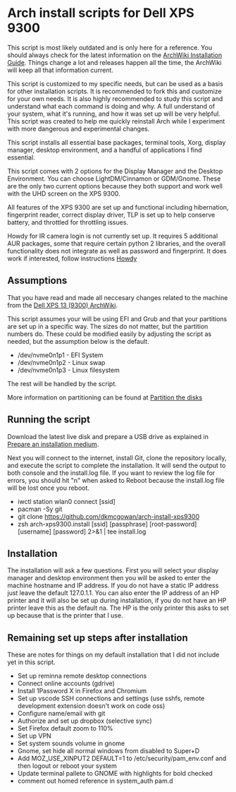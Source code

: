 # Arch install scripts for Dell XPS 9300

This script is most likely outdated and is only here for a reference. You should always check for the latest information on the [ArchWiki Installation Guide](https://wiki.archlinux.org/index.php/installation_guide). Things change a lot and releases happen all the time, the ArchWiki will keep all that information current.

This script is customized to my specific needs, but can be used as a basis for other installation scripts.  It is recommended to fork this and customize for your own needs. It is also highly recommended to study this script and understand what each command is doing and why.  A full understand of your system, what it's running, and how it was set up will be very helpful. This script was created to help me quickly reinstall Arch while I experiment with more dangerous and experimental changes.

This script installs all essential base packages, terminal tools, Xorg, display manager, desktop environment, and a handful of applications I find essential.

This script comes with 2 options for the Display Manager and the Desktop Environment.  You can choose LightDM/Cinnamon or GDM/Gnome. These are the only two current options because they both support and work well with the UHD screen on the XPS 9300.

All features of the XPS 9300 are set up and functional including hibernation, fingerprint reader, correct display driver, TLP is set up to help conserve battery, and throttled for throttling issues.

Howdy for IR camera login is not currently set up. It requires 5 additional AUR packages, some that require certain python 2 libraries, and the overall functionality does not integrate as well as password and fingerprint. It does work if interested, follow instructions [Howdy](https://wiki.archlinux.org/index.php/Howdy)

## Assumptions

That you have read and made all neccesary changes related to the machine from the [Dell XPS 13 (9300) ArchWiki](https://wiki.archlinux.org/index.php/Dell_XPS_13_(9300)).

This script assumes your will be using EFI and Grub and that your partitions are set up in a specific way.  The sizes do not matter, but the partition numbers do.  These could be modified easily by adjusting the script as needed, but the assumption below is the default.

* /dev/nvme0n1p1 - EFI System
* /dev/nvme0n1p2 - Linux swap
* /dev/nvme0n1p3 - Linux filesystem

The rest will be handled by the script.

More information on partitioning can be found at [Partition the disks](https://wiki.archlinux.org/index.php/installation_guide#Partition_the_disks)

## Running the script

Download the latest live disk and prepare a USB drive as explained in [Prepare an installation medium](https://wiki.archlinux.org/index.php/installation_guide#Prepare_an_installation_medium).

Next you will connect to the internet, install Git, clone the repository locally, and execute the script to complete the installation. It will send the output to both console and the install.log file. If you want to review the log file for errors, you should hit "n" when asked to Reboot because the install.log file will be lost once you reboot.

* iwctl station wlan0 connect [ssid]
* pacman -Sy git
* git clone https://github.com/dkmcgowan/arch-install-xps9300
* zsh arch-xps9300.install [ssid] [passphrase] [root-password] [username] [password] 2>&1 | tee install.log

## Installation

The installation will ask a few questions. First you will select your display manager and desktop environment then you will be asked to enter the machine hostname and IP address. If you do not have a static IP address just leave the default 127.0.1.1. You can also enter the IP address of an HP printer and it will also be set up during installation, if you do not have an HP printer leave this as the default na.  The HP is the only printer this asks to set up because that is the printer that I use.

## Remaining set up steps after installation

These are notes for things on my default installation that I did not include yet in this script.

* Set up reminna remote desktop connections
* Connect online accounts (gdrive)
* Install 1Password X in Firefox and Chromium
* Set up vscode SSH connections and settings (use sshfs, remote development extension doesn't work on code oss)
* Configure name/email with git
* Authorize and set up dropbox (selective sync)
* Set Firefox default zoom to 110%
* Set up VPN
* Set system sounds volume in gnome
* Gnome, set hide all normal windows from disabled to Super+D
* Add MOZ_USE_XINPUT2 DEFAULT=1 to /etc/security/pam_env.conf and then logout or reboot your system
* Update terminal pallete to GNOME with highlights for bold checked
* comment out homed reference in system_auth pam.d
